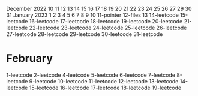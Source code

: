 December 2022
10
11
12
13
14
15
16
17
18
19
20
21
22
23
24
25
26
27
29
30
31
January 2023
1
2
3
4
5
6
7
8
9
10
11-pointer
12-files
13
14-leetcode
15-leetcode
16-leetcode
17-leetcode
18-leetcode
19-leetcode
20-leetcode
21-leetcode
22-leetcode
23-leetcode
24-leetcode
25-leetcode
26-leetcode
27-leetcode
28-leetcode
29-leetcode
30-leetcode
31-leetcode
# February
1-leetcode
2-leetcode
4-leetcode
5-leetcode
6-leetcode
7-leetcode
8-leetcode
9-leetcode
10-leetcode
11-leetcode
12-leetcode
13-leetcode
14-leetcode
15-leetcode
16-leetcode
17-leetcode
18-leetcode
19-leetcode